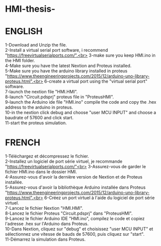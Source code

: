 # HMI-thesis-
# ENGLISH
1-Download and Unzip the file.<br>
2-Install a virtual serial port software, i recommend "https://freevirtualserialports.com/".<br>
3-make sure you keep HMI.ino in the HMI folder. <br>
4-Make sure you have the latest Nextion and Proteus installed. <br>
5-Make sure you have the arduino library installed in proteus "https://www.theengineeringprojects.com/2015/12/arduino-uno-library-proteus.html".<br>
6-create a virtual port using the "virtual serial port" software.<br>
7-launch the nextion file "HMI.HMI".<br>
8-launch "Circuit.pdsprj" proteus file in "ProteusHMI".<br>
9-launch the Arduino ide file "HMI.ino" compile the code and copy the .hex address to the arduino in proteus.<br>
10-in the nextion click debug and choose "user MCU INPUT" and choose a baudrate of 57600 and click start. <br>
11-start the proteus simulation.<br>
# FRENCH
1-Téléchargez et décompressez le fichier.<br>
2-Installez un logiciel de port série virtuel, je recommande "https://freevirtualserialports.com/"<br>
3-Assurez-vous de garder le fichier HMI.ino dans le dossier HMI.<br>
4-Assurez-vous d'avoir la dernière version de Nextion et de Proteus installée.<br>
5-Assurez-vous d'avoir la bibliothèque Arduino installée dans Proteus "https://www.theengineeringprojects.com/2015/12/arduino-uno-library-proteus.html".<br>
6-Créez un port virtuel à l'aide du logiciel de port série virtuel.<br>
7-Lancez le fichier Nextion "HMI.HMI".<br>
8-Lancez le fichier Proteus "Circuit.pdsprj" dans "ProteusHMI".<br>
9-Lancez le fichier Arduino IDE "HMI.ino", compilez le code et copiez l'adresse .hex sur l'Arduino dans Proteus.<br>
10-Dans Nextion, cliquez sur "debug" et choisissez "user MCU INPUT" et sélectionnez une vitesse de bauds de 57600, puis cliquez sur "start".<br>
11-Démarrez la simulation dans Proteus.<br>
